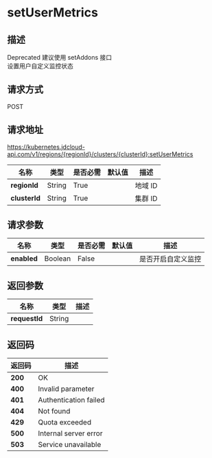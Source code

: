 # setUserMetrics


## 描述
Deprecated 建议使用 setAddons 接口 <br>设置用户自定义监控状态

## 请求方式
POST

## 请求地址
https://kubernetes.jdcloud-api.com/v1/regions/{regionId}/clusters/{clusterId}:setUserMetrics

|名称|类型|是否必需|默认值|描述|
|---|---|---|---|---|
|**regionId**|String|True| |地域 ID|
|**clusterId**|String|True| |集群 ID|

## 请求参数
|名称|类型|是否必需|默认值|描述|
|---|---|---|---|---|
|**enabled**|Boolean|False| |是否开启自定义监控|


## 返回参数
|名称|类型|描述|
|---|---|---|
|**requestId**|String| |


## 返回码
|返回码|描述|
|---|---|
|**200**|OK|
|**400**|Invalid parameter|
|**401**|Authentication failed|
|**404**|Not found|
|**429**|Quota exceeded|
|**500**|Internal server error|
|**503**|Service unavailable|
